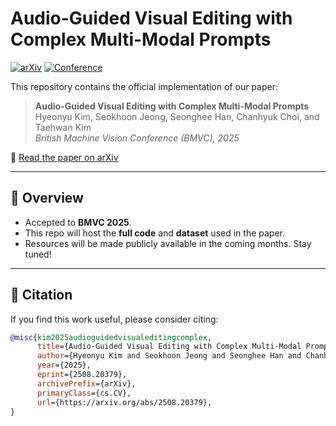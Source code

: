 # Audio-Guided Visual Editing with Complex Multi-Modal Prompts

[![arXiv](https://img.shields.io/badge/arXiv-2508.xxxxx-b31b1b.svg)](https://arxiv.org/abs/2508.20379)
[![Conference](https://img.shields.io/badge/BMVC-2025-blue)](https://bmvc2025.org)

This repository contains the official implementation of our paper:

> **Audio-Guided Visual Editing with Complex Multi-Modal Prompts**  
> Hyeonyu Kim, Seokhoon Jeong, Seonghee Han, Chanhyuk Choi, and Taehwan Kim  
> *British Machine Vision Conference (BMVC), 2025*

📄 [Read the paper on arXiv](https://arxiv.org/abs/2508.20379)

---

## 🚀 Overview
- Accepted to **BMVC 2025**.  
- This repo will host the **full code** and **dataset** used in the paper.  
- Resources will be made publicly available in the coming months. Stay tuned!

---

## 📌 Citation
If you find this work useful, please consider citing:

```bibtex
@misc{kim2025audioguidedvisualeditingcomplex,
      title={Audio-Guided Visual Editing with Complex Multi-Modal Prompts}, 
      author={Hyeonyu Kim and Seokhoon Jeong and Seonghee Han and Chanhyuk Choi and Taehwan Kim},
      year={2025},
      eprint={2508.20379},
      archivePrefix={arXiv},
      primaryClass={cs.CV},
      url={https://arxiv.org/abs/2508.20379}, 
}
